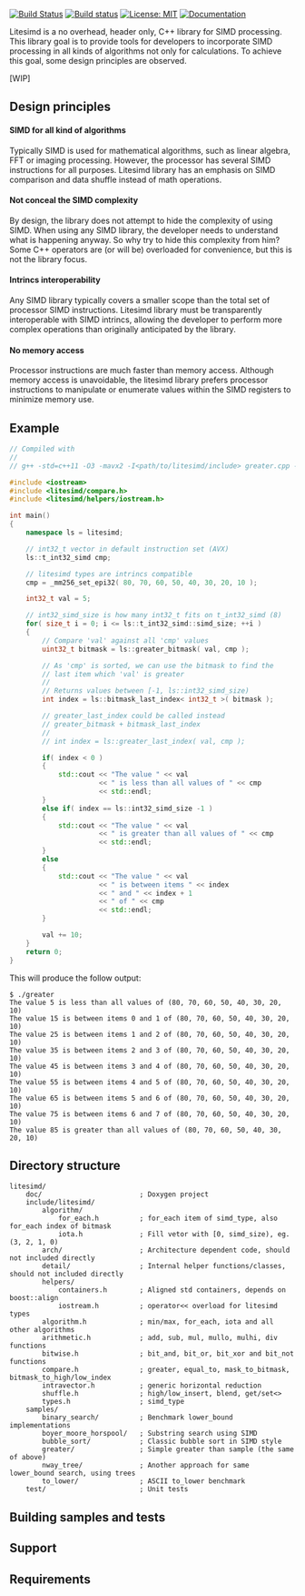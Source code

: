 [![Build Status](https://travis-ci.org/andrelrt/litesimd.svg?branch=master)](https://travis-ci.org/andrelrt/litesimd) [![Build status](https://ci.appveyor.com/api/projects/status/t3fmylykanoma9ja/branch/master?svg=true)](https://ci.appveyor.com/project/andrelrt/litesimd/branch/master) [![License: MIT](https://img.shields.io/badge/License-MIT-green.svg)](https://opensource.org/licenses/MIT) [![Documentation](https://codedocs.xyz/andrelrt/litesimd.svg)](https://codedocs.xyz/andrelrt/litesimd/)

Litesimd is a no overhead, header only, C++ library for SIMD processing. This library goal is to provide tools for developers to incorporate SIMD processing in all kinds of algorithms not only for calculations. To achieve this goal, some design principles are observed.

[WIP]

## Design principles

#### SIMD for all kind of algorithms

Typically SIMD is used for mathematical algorithms, such as linear algebra, FFT or imaging processing. However, the processor has several SIMD instructions for all purposes. Litesimd library has an emphasis on SIMD comparison and data shuffle instead of math operations.

#### Not conceal the SIMD complexity

By design, the library does not attempt to hide the complexity of using SIMD. When using any SIMD library, the developer needs to understand what is happening anyway. So why try to hide this complexity from him? Some C++ operators are (or will be) overloaded for convenience, but this is not the library focus.

#### Intrincs interoperability

Any SIMD library typically covers a smaller scope than the total set of processor SIMD instructions. Litesimd library must be transparently interoperable with SIMD intrincs, allowing the developer to perform more complex operations than originally anticipated by the library.

#### No memory access

Processor instructions are much faster than memory access. Although memory access is unavoidable, the litesimd library prefers processor instructions to manipulate or enumerate values within the SIMD registers to minimize memory use.

## Example

```cpp
// Compiled with
//
// g++ -std=c++11 -O3 -mavx2 -I<path/to/litesimd/include> greater.cpp -o greater

#include <iostream>
#include <litesimd/compare.h>
#include <litesimd/helpers/iostream.h>

int main()
{
    namespace ls = litesimd;

    // int32_t vector in default instruction set (AVX)
    ls::t_int32_simd cmp;

    // litesimd types are intrincs compatible
    cmp = _mm256_set_epi32( 80, 70, 60, 50, 40, 30, 20, 10 );

    int32_t val = 5;

    // int32_simd_size is how many int32_t fits on t_int32_simd (8)
    for( size_t i = 0; i <= ls::t_int32_simd::simd_size; ++i )
    {
        // Compare 'val' against all 'cmp' values
        uint32_t bitmask = ls::greater_bitmask( val, cmp );

        // As 'cmp' is sorted, we can use the bitmask to find the
        // last item which 'val' is greater
        //
        // Returns values between [-1, ls::int32_simd_size)
        int index = ls::bitmask_last_index< int32_t >( bitmask );

        // greater_last_index could be called instead
        // greater_bitmask + bitmask_last_index
        //
        // int index = ls::greater_last_index( val, cmp );

        if( index < 0 )
        {
            std::cout << "The value " << val
                      << " is less than all values of " << cmp
                      << std::endl;
        }
        else if( index == ls::int32_simd_size -1 )
        {
            std::cout << "The value " << val
                      << " is greater than all values of " << cmp
                      << std::endl;
        }
        else
        {
            std::cout << "The value " << val
                      << " is between items " << index
                      << " and " << index + 1
                      << " of " << cmp
                      << std::endl;
        }

        val += 10;
    }
    return 0;
}
```
This will produce the follow output:

```
$ ./greater
The value 5 is less than all values of (80, 70, 60, 50, 40, 30, 20, 10)
The value 15 is between items 0 and 1 of (80, 70, 60, 50, 40, 30, 20, 10)
The value 25 is between items 1 and 2 of (80, 70, 60, 50, 40, 30, 20, 10)
The value 35 is between items 2 and 3 of (80, 70, 60, 50, 40, 30, 20, 10)
The value 45 is between items 3 and 4 of (80, 70, 60, 50, 40, 30, 20, 10)
The value 55 is between items 4 and 5 of (80, 70, 60, 50, 40, 30, 20, 10)
The value 65 is between items 5 and 6 of (80, 70, 60, 50, 40, 30, 20, 10)
The value 75 is between items 6 and 7 of (80, 70, 60, 50, 40, 30, 20, 10)
The value 85 is greater than all values of (80, 70, 60, 50, 40, 30, 20, 10)
```

## Directory structure

```
litesimd/
    doc/                        ; Doxygen project
    include/litesimd/
        algorithm/
            for_each.h          ; for_each item of simd_type, also for_each index of bitmask
            iota.h              ; Fill vetor with [0, simd_size), eg. (3, 2, 1, 0)
        arch/                   ; Architecture dependent code, should not included directly
        detail/                 ; Internal helper functions/classes, should not included directly
        helpers/
            containers.h        ; Aligned std containers, depends on boost::align
            iostream.h          ; operator<< overload for litesimd types
        algorithm.h             ; min/max, for_each, iota and all other algorithms
        arithmetic.h            ; add, sub, mul, mullo, mulhi, div functions
        bitwise.h               ; bit_and, bit_or, bit_xor and bit_not functions
        compare.h               ; greater, equal_to, mask_to_bitmask, bitmask_to_high/low_index
        intravector.h           ; generic horizontal reduction
        shuffle.h               ; high/low_insert, blend, get/set<>
        types.h                 ; simd_type
    samples/
        binary_search/          ; Benchmark lower_bound implementations
        boyer_moore_horspool/   ; Substring search using SIMD
        bubble_sort/            ; Classic bubble sort in SIMD style
        greater/                ; Simple greater than sample (the same of above)
        nway_tree/              ; Another approach for same lower_bound search, using trees
        to_lower/               ; ASCII to_lower benchmark
    test/                       ; Unit tests
```

## Building samples and tests

## Support

## Requirements


